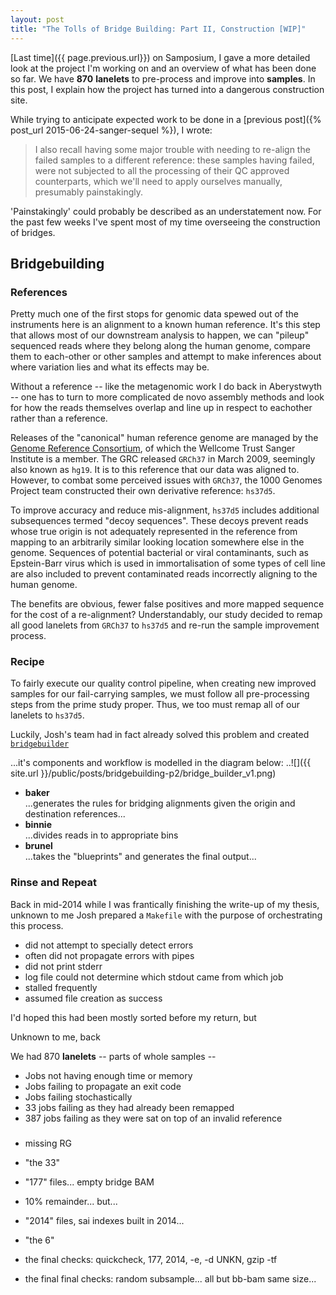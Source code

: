 ```yaml
---
layout: post
title: "The Tolls of Bridge Building: Part II, Construction [WIP]"
---
```


[Last time]({{ page.previous.url}}) on Samposium, I gave a more detailed look at the project I'm working
on and an overview of what has been done so far. We have **870** **lanelets** to pre-process and improve
into **samples**. In this post, I explain how the project has turned into a dangerous construction site.

While trying to anticipate expected work to be done in a [previous post]({% post_url 2015-06-24-sanger-sequel %}), I wrote:
> I also recall having some major trouble with needing to re-align the failed samples to a different reference: these
samples having failed, were not subjected to all the processing of their QC approved counterparts, which we'll need
to apply ourselves manually, presumably painstakingly.

'Painstakingly' could probably be described as an understatement now. For the past few weeks I've spent
most of my time overseeing the construction of bridges.

## Bridgebuilding
### References
Pretty much one of the first stops for genomic data spewed out of the instruments here is an alignment
to a known human reference. It's this step that allows most of our downstream analysis to happen, we
can "pileup" sequenced reads where they belong along the human genome, compare them to each-other
or other samples and attempt to make inferences about where variation lies and what its effects may be.

Without a reference -- like the metagenomic work I do back in Aberystwyth -- one has to turn to more
complicated de novo assembly methods and look for how the reads themselves overlap and line up in
respect to eachother rather than a reference.

Releases of the "canonical" human reference genome are managed by the
[Genome Reference Consortium](http://www.ncbi.nlm.nih.gov/projects/genome/assembly/grc/), of which
the Wellcome Trust Sanger Institute is a member. The GRC released `GRCh37` in March 2009, seemingly
also known as `hg19`. It is to this reference that our data was aligned to. However, to combat some
perceived issues with `GRCh37`, the 1000 Genomes Project team constructed their own derivative reference:
`hs37d5`.

To improve accuracy and reduce mis-alignment, `hs37d5` includes additional subsequences termed "decoy
sequences". These decoys prevent reads whose true origin is not adequately represented in the reference
from mapping to an arbitrarily similar looking location somewhere else in the genome. Sequences
of potential bacterial or viral contaminants, such as Epstein-Barr virus which is used in immortalisation
of some types of cell line are also included to prevent contaminated reads incorrectly aligning to the
human genome.

The benefits are obvious, fewer false positives and more mapped sequence for the cost of a re-alignment?
Understandably, our study decided to remap all good lanelets from `GRCh37` to `hs37d5` and re-run the
sample improvement process.

### Recipe
To fairly execute our quality control pipeline, when creating new improved samples for our fail-carrying
samples, we must follow all pre-processing steps from the prime study proper. Thus, we too must remap all of
our lanelets to `hs37d5`.

Luckily, Josh's team had in fact already solved this problem and created
[`bridgebuilder`](https://github.com/wtsi-hgi/bridgebuilder)

...it's components and workflow is modelled in the diagram below:
..![]({{ site.url }}/public/posts/bridgebuilding-p2/bridge_builder_v1.png)

* **baker**  
  ...generates the rules for bridging alignments given the origin and destination references...
* **binnie**  
  ...divides reads in to appropriate bins
* **brunel**  
  ...takes the "blueprints" and generates the final output...


### Rinse and Repeat
Back in mid-2014 while I was frantically finishing the write-up of my thesis, unknown to me
Josh prepared a `Makefile` with the purpose of orchestrating this process.

* did not attempt to specially detect errors
* often did not propagate errors with pipes
* did not print stderr
* log file could not determine which stdout came from which job
* stalled frequently
* assumed file creation as success

I'd hoped this had been mostly sorted before my return, but 

Unknown to me, back 

We had 870
**lanelets** -- parts of whole samples -- 


* Jobs not having enough time or memory
* Jobs failing to propagate an exit code
* Jobs failing stochastically
* 33 jobs failing as they had already been remapped
* 387 jobs failing as they were sat on top of an invalid reference

###
* missing RG
* "the 33"
* "177" files... empty bridge BAM
* 10% remainder... but...
* "2014" files, sai indexes built in 2014...
* "the 6"


* the final checks: quickcheck, 177, 2014, -e, -d UNKN, gzip -tf
* the final final checks: random subsample... all but bb-bam same size...
